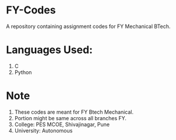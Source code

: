 # FY-Codes
A repository containing assignment codes for FY Mechanical BTech.
# Languages Used:
1. C
2. Python
# Note
1. These codes are meant for FY Btech Mechanical.
2. Portion might be same across all branches FY.
3. College: PES MCOE, Shivajinagar, Pune
4. University: Autonomous
